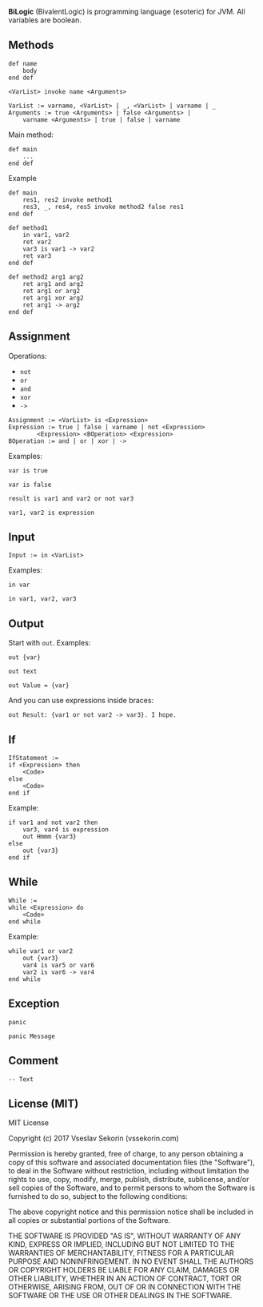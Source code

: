 **BiLogic** (BivalentLogic) is programming language (esoteric) for JVM. All variables are boolean.

## Methods

```
def name
    body
end def
```

```
<VarList> invoke name <Arguments>

VarList := varname, <VarList> | _, <VarList> | varname | _
Arguments := true <Arguments> | false <Arguments> |
    varname <Arguments> | true | false | varname 
```

Main method:
```
def main
    ...
end def
```

Example
```
def main
    res1, res2 invoke method1
    res3, _, res4, res5 invoke method2 false res1
end def

def method1
    in var1, var2
    ret var2
    var3 is var1 -> var2
    ret var3
end def

def method2 arg1 arg2
    ret arg1 and arg2
    ret arg1 or arg2
    ret arg1 xor arg2
    ret arg1 -> arg2
end def
```

## Assignment

Operations:
- `not`
- `or`
- `and`
- `xor`
- `->`
```
Assignment := <VarList> is <Expression>
Expression := true | false | varname | not <Expression>
        <Expression> <BOperation> <Expression>
BOperation := and | or | xor | ->
```
Examples:
```
var is true
```
```
var is false
```
```
result is var1 and var2 or not var3
```
```
var1, var2 is expression
```

## Input

```
Input := in <VarList>
```
Examples:
```
in var
```
```
in var1, var2, var3
```

## Output

Start with `out`. Examples:
```
out {var}
```
```
out text
```
```
out Value = {var}
```

And you can use expressions inside braces:
```
out Result: {var1 or not var2 -> var3}. I hope.
```

## If

```
IfStatement :=
if <Expression> then
    <Code>
else
    <Code>
end if
```

Example:
```
if var1 and not var2 then
    var3, var4 is expression
    out Hmmm {var3}
else
    out {var3}
end if
```

## While

```
While :=
while <Expression> do
    <Code>
end while
```

Example:
```
while var1 or var2
    out {var3}
    var4 is var5 or var6
    var2 is var6 -> var4
end while
```

## Exception

```
panic
```
```
panic Message
```

## Comment

```
-- Text
```

## License (MIT)

MIT License

Copyright (c) 2017 Vseslav Sekorin (vssekorin.com)

Permission is hereby granted, free of charge, to any person obtaining a copy
of this software and associated documentation files (the "Software"), to deal
in the Software without restriction, including without limitation the rights
to use, copy, modify, merge, publish, distribute, sublicense, and/or sell
copies of the Software, and to permit persons to whom the Software is
furnished to do so, subject to the following conditions:

The above copyright notice and this permission notice shall be included in all
copies or substantial portions of the Software.

THE SOFTWARE IS PROVIDED "AS IS", WITHOUT WARRANTY OF ANY KIND, EXPRESS OR
IMPLIED, INCLUDING BUT NOT LIMITED TO THE WARRANTIES OF MERCHANTABILITY,
FITNESS FOR A PARTICULAR PURPOSE AND NONINFRINGEMENT. IN NO EVENT SHALL THE
AUTHORS OR COPYRIGHT HOLDERS BE LIABLE FOR ANY CLAIM, DAMAGES OR OTHER
LIABILITY, WHETHER IN AN ACTION OF CONTRACT, TORT OR OTHERWISE, ARISING FROM,
OUT OF OR IN CONNECTION WITH THE SOFTWARE OR THE USE OR OTHER DEALINGS IN THE
SOFTWARE.
